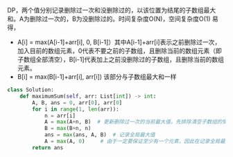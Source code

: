 DP，两个值分别记录删除过一次和没删除过的，以该位置为结尾的子数组最大和。A为删除过一次的，B为没删除过的。时间复杂度O(N)，空间复杂度O(1) 易得，
- A[i] = max(A[i-1]+arr[i], 0, B[i-1]）其中A[i-1]+arr[i]表示之前删除过一次，加入目前的数组元素，0代表不要之前的子数组，且删除当前的数组元素（即子数组全部清空），B[i-1]代表加上之前没删除过的子数组，且删除当前的数组元素。
- B[i] = max(B[i-1]+arr[i], arr[i])   该部分与子数组最大和一样

```python
class Solution:
    def maximumSum(self, arr: List[int]) -> int:
        A, B, ans = 0, arr[0], arr[0]
        for i in range(1, len(arr)): 
            n = arr[i]
            A = max(A+n, B)  # 更新删除过一次的当前最大值，先排除清空子数组的情况
            B = max(B+n, n)
            ans = max(ans, A, B)  # 记录全局最大值
            A = max(A, 0)     # 由于一定要保证至少有一个元素，因此在记录全局最大值后再考虑这一情况
        return ans
```
